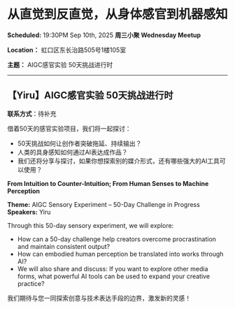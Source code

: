 # 从直觉到反直觉，从身体感官到机器感知

**Scheduled:** 19:30PM Sep 10th, 2025
**周三小聚 Wednesday Meetup**

**Location：** 虹口区东长治路505号1楼105室

**主题：** AIGC感官实验 50天挑战进行时

---

## 【Yiru】AIGC感官实验 50天挑战进行时

**联系方式**：待补充

借着50天的感官实验项目，我们将一起探讨：
- 50天挑战如何让创作者突破拖延、持续输出？
- 人类的具身感知如何通过AI表达成作品？
- 我们还将分享与探讨，如果你想探索别的媒介形式，还有哪些强大的AI工具可以使用？

**From Intuition to Counter-Intuition; From Human Senses to Machine Perception**

**Theme:** AIGC Sensory Experiment – 50-Day Challenge in Progress
**Speakers:** Yiru

Through this 50-day sensory experiment, we will explore:
- How can a 50-day challenge help creators overcome procrastination and maintain consistent output?
- How can embodied human perception be translated into works through AI?
- We will also share and discuss: If you want to explore other media forms, what powerful AI tools can be used to expand your creative practice?

我们期待与您一同探索创意与技术表达手段的边界，激发新的灵感！
